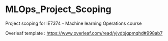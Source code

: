 # MLOps_Project_Scoping
Project scoping for IE7374 - Machine learning Operations course

Overleaf template : https://www.overleaf.com/read/yjvdbjgpmqhd#998ab7
